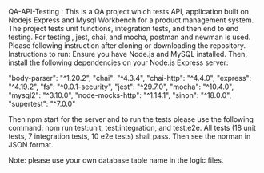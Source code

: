 QA-API-Testing :
This is a QA project which tests API, application built on Nodejs Express and Mysql Workbench for a product management system. 
The project tests unit functions, integration tests, and then end to end testing. For testing , jest, chai, and mocha, postman and newman is used. 
Please following instruction after cloning or downloading the repository.
Instructions to run:
Ensure you have Node.js and MySQL installed. Then, install the following dependencies on your Node.js Express server:

"body-parser": "^1.20.2",
    "chai": "^4.3.4",
    "chai-http": "^4.4.0",
    "express": "^4.19.2",
    "fs": "^0.0.1-security",
    "jest": "^29.7.0",
    "mocha": "^10.4.0",
    "mysql2": "^3.10.0",
    "node-mocks-http": "^1.14.1",
    "sinon": "^18.0.0",
    "supertest": "^7.0.0"

Then npm start for the server and to run the tests please use the following command: npm run  test:unit, test:integration, and test:e2e. All tests (18 unit tests, 7 integration tests, 10 e2e tests) shall pass. Then see the norman in JSON format.

Note: please use your own database table name in the logic files.

